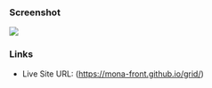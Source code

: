 

### Screenshot

![](./capture.jpg)


### Links


- Live Site URL: (https://mona-front.github.io/grid/)

